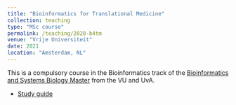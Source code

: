 ```yaml
---
title: "Bioinformatics for Translational Medicine"
collection: teaching
type: "MSc course"
permalink: /teaching/2020-b4tm
venue: "Vrije Universiteit"
date: 2021
location: "Amsterdam, NL"
---
```


This is a compulsory course in the Bioinformatics track of the [Bioinformatics and Systems Biology Master](https://vuweb.vu.nl/en/education/master/bioinformatics-and-systems-biology) from the VU and UvA.

  * [Study guide](https://studiegids.vu.nl/nl/2020-2021/courses/X_405092)
  